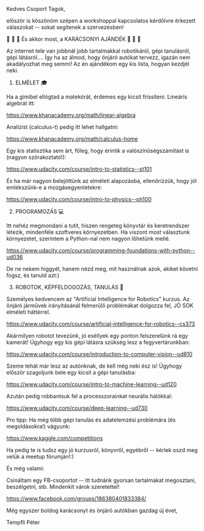 Kedves Csoport Tagok, 

először is köszönöm szépen a workshoppal kapcsolatos kérdőívre érkezett válaszokat -- sokat segítenek a szervezésben!

🎄 🎄 🎄 És akkor most, a KARÁCSONYI AJÁNDÉK 🎁 🎁 🎁

Az internet tele van jobbnál jobb tartalmakkal robotikáról, gépi tanulásról, gépi látásról.... Így ha az álmod, hogy önjáró autókat tervezz, igazán nem akadályozhat meg semmi! Az én ajándékom egy kis lista, hogyan kezdjél neki.



1. ELMÉLET 🎓

Ha a gimibel ellógtad a matekórát, érdemes egy kicsit frissíteni. Lineáris algebrát itt:

https://www.khanacademy.org/math/linear-algebra

Analízist (calculus-t) pedig itt lehet hallgatni:

https://www.khanacademy.org/math/calculus-home

Egy kis statisztika sem árt, főleg, hogy érintik a valószínűségszámítást is (nagyon szórakoztató!):

https://www.udacity.com/course/intro-to-statistics--st101

És ha már nagyon belejöttünk az elméleti alapozásba, ellenőrízzük, hogy jól emlékszünk-e a mozgásegyenletekre:

https://www.udacity.com/course/intro-to-physics--ph100



2. PROGRAMOZÁS 💻

Itt nehéz megmondani a tutit, hiszen rengeteg könyvtár és keretrendszer létezik, mindenféle szoftveres környezetben. Ha viszont most választunk környezetet, szerintem a Python-nal nem nagyon lőhetünk mellé.

https://www.udacity.com/course/programming-foundations-with-python--ud036

De ne nekem higgyél, hanem nézd meg, mit használnak azok, akiket követni fogsz, és tanuld azt:)



3. ROBOTOK, KÉPFELDOGOZÁS, TANULÁS 🤖

Személyes kedvencem az "Artificial Intelligence for Robotics" kurzus. Az önjáró járművek irányításánál felmerülő problémákat dolgozza fel, JÓ SOK elméleti háttérrel.

https://www.udacity.com/course/artificial-intelligence-for-robotics--cs373

Akármilyen robotot tevezünk, jó eséllyek egy ponton felszerelünk rá egy kamerát! Úgyhogy egy kis gépi látásra szükség lesz a fegyvertárunkban:

https://www.udacity.com/course/introduction-to-computer-vision--ud810

Szeme tehát már lesz az autónknak, de kell még neki ész is! Úgyhogy először szagoljunk bele egy kicsit a gépi tanulásba:

https://www.udacity.com/course/intro-to-machine-learning--ud120

Azután pedig robbantsuk fel a processzorainkat neurális hálókkal:

https://www.udacity.com/course/deep-learning--ud730

Pro tipp: Ha még több gépi tanulás és adatelemzési problémára (és megoldásokra!) vágyunk:

https://www.kaggle.com/competitions


Ha pedig te is tudsz egy jó kurzusról, könyvről, egyébről -- kérlek oszd meg velük a meetup fórumján!:)



És még valami:

Csináltam egy FB-csoportot -- itt tudnánk gyorsan tartalmakat megosztani, beszélgetni, stb.
Mindenkit várok szeretettel!

https://www.facebook.com/groups/186380401833384/





Még egyszer boldog karácsonyt és önjáró autókban gazdag új évet,


Tempfli Péter






